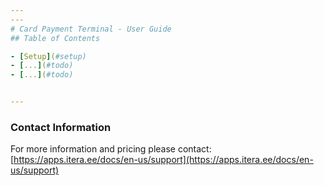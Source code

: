 ```yaml
---
---
# Card Payment Terminal - User Guide
## Table of Contents

- [Setup](#setup)
- [...](#todo)
- [...](#todo)


---
```


### Contact Information
For more information and pricing please contact:  
[https://apps.itera.ee/docs/en-us/support](https://apps.itera.ee/docs/en-us/support)
